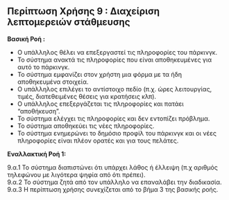 ## Περίπτωση Χρήσης 9 : Διαχείριση λεπτομερειών στάθμευσης

**Βασική Ροή :**  

- Ο υπάλληλος θέλει να επεξεργαστεί τις πληροφορίες του πάρκινγκ.
- Το σύστημα ανακτά τις πληροφορίες που είναι αποθηκευμένες για αυτό το πάρκινγκ.
- Το σύστημα εμφανίζει στον χρήστη μια φόρμα με τα ήδη αποθηκευμένα στοιχεία.
- Ο υπάλληλος επιλέγει το αντίστοιχο πεδίο (π.χ. ώρες λειτουργίας, τιμές, διατεθειμένες θέσεις για κρατήσεις κλπ).
- Ο υπάλληλος επεξεργάζεται τις πληροφορίες και πατάει “αποθήκευση”.
- Το σύστημα ελέγχει τις πληροφορίες και δεν εντοπίζει πρόβλημα.
- Το σύστημα αποθηκεύει τις νέες πληροφορίες.
- Το σύστημα ενημερώνει το δημόσιο προφίλ του πάρκινγκ και οι νέες πληροφορίες είναι πλέον ορατές και για τους πελάτες.

**Εναλλακτική Ροή 1:**  

9.α.1 Το σύστημα διαπιστώνει ότι υπάρχει λάθος ή έλλειψη (π.χ αριθμός τηλεφώνου με λιγότερα ψηφία από ότι πρέπει).  
9.α.2 Το σύστημα ζητά από τον υπάλληλο να επαναλάβει την διαδικασία.  
9.α.3 Η περίπτωση χρήσης συνεχίζεται από το βήμα 3 της βασικής ροής.  
